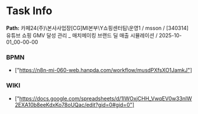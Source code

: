 # Task Info

**Path:** 카페24(주)\본사사업장\[CG]MI본부\Y쇼핑센터팀\운영1 / msson / [340314] 유튜브 쇼핑 GMV 달성 관리 _ 매치메이킹 브랜드 딜 매출 시뮬레이션 / 2025-10-01_00-00-00

### BPMN
- ["https://n8n-mi-060-web.hanpda.com/workflow/musdPXfsXO1JamkJ"]

### WIKI
- ["https://docs.google.com/spreadsheets/d/1IWOxjCHH_VwqEV0w33nlW2EXA10b8eeKdxKo78oUQac/edit?gid=0#gid=0"]

